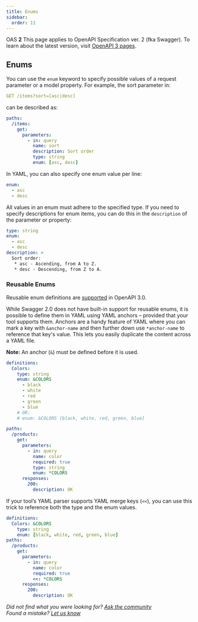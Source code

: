 ```yaml
---
title: Enums
sidebar:
  order: 11
---
```


OAS **2** This page applies to OpenAPI Specification ver. 2 (fka Swagger). To learn about the latest version, visit [OpenAPI 3 pages](/specification/data-models/enums/).

## Enums

You can use the `enum` keyword to specify possible values of a request parameter or a model property. For example, the sort parameter in:

```yaml
GET /items?sort=[asc|desc]
```

can be described as:

```yaml
paths:
  /items:
    get:
      parameters:
        - in: query
          name: sort
          description: Sort order
          type: string
          enum: [asc, desc]
```

In YAML, you can also specify one enum value per line:

```yaml
enum:
  - asc
  - desc
```

All values in an enum must adhere to the specified type. If you need to specify descriptions for enum items, you can do this in the `description` of the parameter or property:

```yaml
type: string
enum:
  - asc
  - desc
description: >
  Sort order:
   * asc - Ascending, from A to Z.
   * desc - Descending, from Z to A.
```

### Reusable Enums

Reusable enum definitions are [supported](https://swagger.io/specification/data-models/enums/) in OpenAPI 3.0.

While Swagger 2.0 does not have built-in support for reusable enums, it is possible to define them in YAML using YAML anchors – provided that your tool supports them. Anchors are a handy feature of YAML where you can mark a key with `&anchor-name` and then further down use `*anchor-name` to reference that key's value. This lets you easily duplicate the content across a YAML file.

**Note:** An anchor (`&`) must be defined before it is used.

```yaml
definitions:
  Colors:
    type: string
    enum: &COLORS
      - black
      - white
      - red
      - green
      - blue
    # OR:
    # enum: &COLORS [black, white, red, green, blue]

paths:
  /products:
    get:
      parameters:
        - in: query
          name: color
          required: true
          type: string
          enum: *COLORS
      responses:
        200:
          description: OK
```

If your tool’s YAML parser supports YAML merge keys (`<<`), you can use this trick to reference both the type and the enum values.

```yaml
definitions:
  Colors: &COLORS
    type: string
    enum: [black, white, red, green, blue]
paths:
  /products:
    get:
      parameters:
        - in: query
          name: color
          required: true
          <<: *COLORS
      responses:
        200:
          description: OK
```

_Did not find what you were looking for? [Ask the community](https://community.smartbear.com/t5/Swagger-Open-Source-Tools/bd-p/SwaggerOSTools)  
Found a mistake? [Let us know](https://github.com/swagger-api/swagger.io/issues)_
